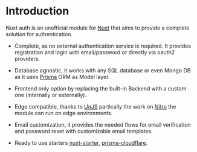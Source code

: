 # Introduction

Nuxt auth is an unofficial module for [Nuxt](https://nuxt.com) that aims to provide a complete solution for authentication.

- Complete, as no external authentication service is required. It provides registration and login with email/password or directly via oauth2 providers.

- Database agnostic, it works with any SQL database or even Mongo DB as it uses [Prisma](https://www.prisma.io) ORM as Model layer.

- Frontend only option by replacing the built-in Backend with a custom one (internally or externally).

- Edge compatible, thanks to [UnJS](https://unjs.io) partically the work on [Nitro](https://github.com/unjs/nitro) the module can run on edge environments.

- Email customization, it provides the needed flows for email verification and password reset with customizable email templates.

- Ready to use starters [nuxt-starter](https://github.com/becem-gharbi/nuxt-starter), [prisma-cloudflare](https://github.com/becem-gharbi/prisma-cloudflare).
